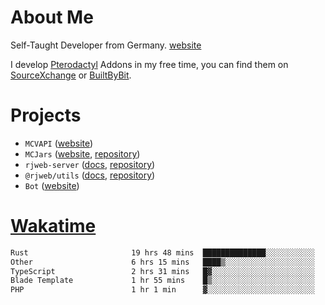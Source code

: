 # About Me

Self-Taught Developer from Germany. [website](https://rjansen.dev)

I develop [Pterodactyl](https://pterodactyl.io) Addons in my free time, you can find
them on [SourceXchange](https://www.sourcexchange.net/teams/356/profile) or [BuiltByBit](https://builtbybit.com/search/3078009).

# Projects

- `MCVAPI` ([website](https://versions.mcjars.app))
- `MCJars` ([website](https://mcjars.app), [repository](https://github.com/0x7d8/mcjar))
- `rjweb-server` ([docs](https://server.rjweb.dev), [repository](https://github.com/0x7d8/NPM_WEB-SERVER))
- `@rjweb/utils` ([docs](https://utils.rjweb.dev), [repository](https://github.com/0x7d8/rjweb-utils))
- `Bot` ([website](https://bot.rjns.dev))

# [Wakatime](https://wakatime.com/@0x7d8)

<!--START_SECTION:waka-->

```txt
Rust                       19 hrs 48 mins  ██████████████░░░░░░░░░░░   55.75 %
Other                      6 hrs 15 mins   ████▒░░░░░░░░░░░░░░░░░░░░   17.61 %
TypeScript                 2 hrs 31 mins   █▓░░░░░░░░░░░░░░░░░░░░░░░   07.12 %
Blade Template             1 hr 55 mins    █▒░░░░░░░░░░░░░░░░░░░░░░░   05.43 %
PHP                        1 hr 1 min      ▓░░░░░░░░░░░░░░░░░░░░░░░░   02.89 %
```

<!--END_SECTION:waka-->
